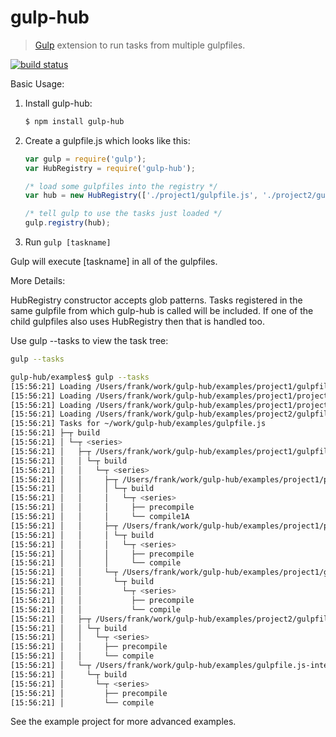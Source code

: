 # gulp-hub

> [Gulp](http://gulpjs.com/) extension to run tasks from multiple gulpfiles.

[![build status](https://secure.travis-ci.org/frankwallis/gulp-hub.png?branch=4.0)](http://travis-ci.org/frankwallis/gulp-hub)

Basic Usage:

1. Install gulp-hub:

    ```sh
    $ npm install gulp-hub
    ```

2. Create a gulpfile.js which looks like this:

    ```js
    var gulp = require('gulp');
    var HubRegistry = require('gulp-hub');

    /* load some gulpfiles into the registry */
    var hub = new HubRegistry(['./project1/gulpfile.js', './project2/gulpfile.js']);

    /* tell gulp to use the tasks just loaded */
    gulp.registry(hub);
    ```

3. Run `gulp [taskname]`

Gulp will execute [taskname] in all of the gulpfiles.

More Details:

HubRegistry constructor accepts glob patterns.
Tasks registered in the same gulpfile from which gulp-hub is called will be included.
If one of the child gulpfiles also uses HubRegistry then that is handled too.

Use gulp --tasks to view the task tree:
   ```sh
   gulp --tasks

   gulp-hub/examples$ gulp --tasks
   [15:56:21] Loading /Users/frank/work/gulp-hub/examples/project1/gulpfile.js
   [15:56:21] Loading /Users/frank/work/gulp-hub/examples/project1/project1A/gulpfile.js
   [15:56:21] Loading /Users/frank/work/gulp-hub/examples/project1/project1B/gulpfile.js
   [15:56:21] Loading /Users/frank/work/gulp-hub/examples/project2/gulpfile.js
   [15:56:21] Tasks for ~/work/gulp-hub/examples/gulpfile.js
   [15:56:21] ├─┬ build
   [15:56:21] │ └─┬ <series>
   [15:56:21] │   ├─┬ /Users/frank/work/gulp-hub/examples/project1/gulpfile.js-build
   [15:56:21] │   │ └─┬ build
   [15:56:21] │   │   └─┬ <series>
   [15:56:21] │   │     ├─┬ /Users/frank/work/gulp-hub/examples/project1/project1A/gulpfile.js-build
   [15:56:21] │   │     │ └─┬ build
   [15:56:21] │   │     │   └─┬ <series>
   [15:56:21] │   │     │     ├── precompile
   [15:56:21] │   │     │     └── compile1A
   [15:56:21] │   │     ├─┬ /Users/frank/work/gulp-hub/examples/project1/project1B/gulpfile.js-build
   [15:56:21] │   │     │ └─┬ build
   [15:56:21] │   │     │   └─┬ <series>
   [15:56:21] │   │     │     ├── precompile
   [15:56:21] │   │     │     └── compile
   [15:56:21] │   │     └─┬ /Users/frank/work/gulp-hub/examples/project1/gulpfile.js-internal-build
   [15:56:21] │   │       └─┬ build
   [15:56:21] │   │         └─┬ <series>
   [15:56:21] │   │           ├── precompile
   [15:56:21] │   │           └── compile
   [15:56:21] │   ├─┬ /Users/frank/work/gulp-hub/examples/project2/gulpfile.js-build
   [15:56:21] │   │ └─┬ build
   [15:56:21] │   │   └─┬ <series>
   [15:56:21] │   │     ├── precompile
   [15:56:21] │   │     └── compile
   [15:56:21] │   └─┬ /Users/frank/work/gulp-hub/examples/gulpfile.js-internal-build
   [15:56:21] │     └─┬ build
   [15:56:21] │       └─┬ <series>
   [15:56:21] │         ├── precompile
   [15:56:21] │         └── compile
   ```

See the example project for more advanced examples.
